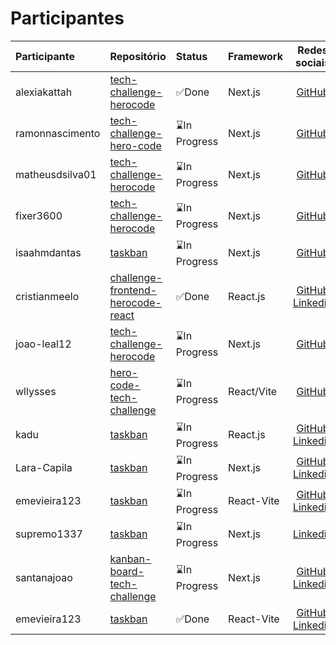 # Participantes

| Participante | Repositório | Status | Framework | Redes sociais |
|:-------------|:------------|:-------|:----------|:-------------:|
| alexiakattah | [tech-challenge-herocode](https://github.com/HeroCodeBR/01-tech-challenge) | ✅Done | Next.js | [GitHub](https://github.com/herocodebr) |
| ramonnascimento | [tech-challenge-hero-code](https://github.com/ramon-nascimento/tech-challange-hero-code) | ⌛In Progress | Next.js | [GitHub](https://github.com/ramon-nascimento) |
| matheusdsilva01 | [tech-challenge-herocode](https://github.com/matheusdsilva01/tech-challenge-hero) | ⌛In Progress | Next.js | [GitHub](https://github.com/matheusdsilva01) |
| fixer3600 | [tech-challenge-herocode](https://github.com/matheusdsilva01/tech-challenge-hero) | ⌛In Progress | Next.js | [GitHub](https://github.com/fixer3600) |
| isaahmdantas | [taskban](https://github.com/isaahmdantas/taskban) | ⌛In Progress | Next.js | [GitHub](https://github.com/isaahmdantas) |
| cristianmeelo | [challenge-frontend-herocode-react](https://github.com/cristianmeelo/challenge-frontend-herocode-react) | ✅Done | React.js | [GitHub](https://github.com/cristinmeelo) [Linkedin](https://www.linkedin.com/in/cristian-melo/) |
| joao-leal12 | [tech-challenge-herocode](https://github.com/joao-leal12/task-challenge) | ⌛In Progress | Next.js | [GitHub](https://github.com/joao-leal12) |
| wllysses | [hero-code-tech-challenge](https://github.com/wllysses/hero-code-tech-challenge) | ⌛In Progress | React/Vite | [GitHub](https://github.com/wllysses) |
| kadu | [taskban](https://github.com/Kaduh15/Teskban) | ⌛In Progress | React.js | [GitHub](https://github.com/kaduh15) [Linkedin](https://www.linkedin.com/in/kaduh15/) |
| Lara-Capila | [taskban](https://github.com/Lara-Capila/taskban-hero-code) | ⌛In Progress | Next.js | [GitHub](https://github.com/Lara-Capila) [Linkedin](https://www.linkedin.com/in/lara-capila/) |
| emevieira123 | [taskban](https://github.com/emevieira123/taskban-hero-code) | ⌛In Progress | React-Vite | [GitHub](https://github.com/emevieira123) [Linkedin](https://www.linkedin.com/in/emevieira/) |
| supremo1337 | [taskban](https://github.com/Supremo1337/to-do-challenge-hero-coe) | ⌛In Progress | Next.js | [Linkedin](https://www.linkedin.com/in/lucas-wyllame-aráujo-alves-768425207/) |
| santanajoao | [kanban-board-tech-challenge](https://github.com/santanajoao/kanban-board-tech-challenge) | ⌛In Progress | Next.js | [GitHub](https://github.com/santanajoao) [Linkedin](https://www.linkedin.com/in/joaopedrosantanac/) |
| emevieira123 | [taskban](https://github.com/emevieira123/taskban-hero-code) | ✅Done | React-Vite | [GitHub](https://github.com/emevieira123) [Linkedin](https://www.linkedin.com/in/emevieira/) |
